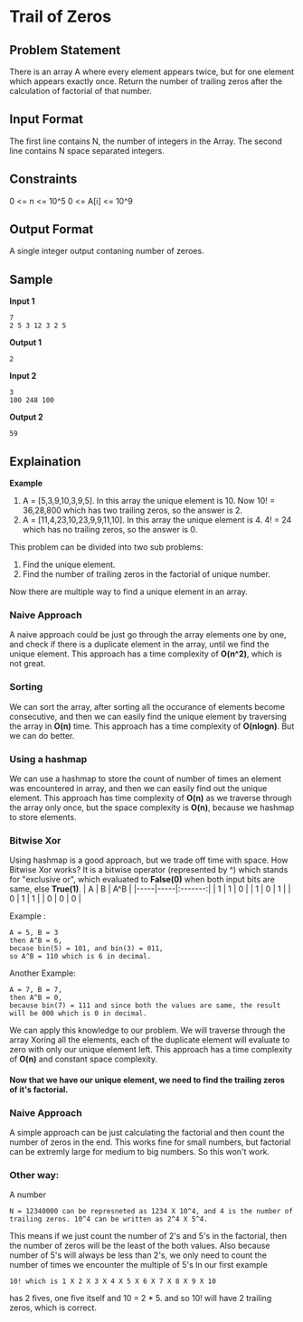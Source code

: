 # Trail of Zeros

## Problem Statement

There is an array A where every element appears twice, but for one element which appears exactly once. Return the number of trailing zeros after the calculation of factorial of that number.

## Input Format

The first line contains N, the number of integers in the Array.
The second line contains N space separated integers.

## Constraints

0 <= n <= 10^5
0 <= A[i] <= 10^9

## Output Format

A single integer output contaning number of zeroes.

## Sample

**Input 1**

    7
    2 5 3 12 3 2 5

**Output 1**

    2

**Input 2**

    3
    100 248 100

**Output 2**

    59

## Explaination

**Example**

1. A = [5,3,9,10,3,9,5]. In this array the unique element is 10. Now 10! = 36,28,800 which has two trailing zeros, so the answer is 2.
2. A = [11,4,23,10,23,9,9,11,10]. In this array the unique element is 4. 4! = 24 which has no trailing zeros, so the answer is 0.

This problem can be divided into two sub problems:

1. Find the unique element.
2. Find the number of trailing zeros in the factorial of unique number.

Now there are multiple way to find a unique element in an array.

### Naive Approach

A naive approach could be just go through the array elements one by one, and check if there is a duplicate element in the array, until we find the unique element.
This approach has a time complexity of **O(n^2)**, which is not great.

### Sorting

We can sort the array, after sorting all the occurance of elements become consecutive, and then we can easily find the unique element by traversing the array in **O(n)** time.
This approach has a time complexity of **O(nlogn)**. But we can do better.

### Using a hashmap

We can use a hashmap to store the count of number of times an element was encountered in array, and then we can easily find out the unique element.
This approach has time complexity of **O(n)** as we traverse through the array only once, but the space complexity is **O(n)**, because we hashmap to store elements.

### Bitwise Xor

Using hashmap is a good approach, but we trade off time with space.
How Bitwise Xor works?
It is a bitwise operator (represented by ^) which stands for "exclusive or", which evaluated to **False(0)** when both input bits are same, else **True(1)**.
| A | B | A^B |
|-----|-----|:-------:|
| 1 | 1 | 0 |
| 1 | 0 | 1 |
| 0 | 1 | 1 |
| 0 | 0 | 0 |

Example :

    A = 5, B = 3
    then A^B = 6,
    becase bin(5) = 101, and bin(3) = 011,
    so A^B = 110 which is 6 in decimal.

Another Example:

    A = 7, B = 7,
    then A^B = 0,
    because bin(7) = 111 and since both the values are same, the result will be 000 which is 0 in decimal.

We can apply this knowledge to our problem.
We will traverse through the array Xoring all the elements, each of the duplicate element will evaluate to zero with only our unique element left.
This approach has a time complexity of **O(n)** and constant space complexity.

#### Now that we have our unique element, we need to find the trailing zeros of it's factorial.

### Naive Approach

A simple approach can be just calculating the factorial and then count the number of zeros in the end.
This works fine for small numbers, but factorial can be extremly large for medium to big numbers. So this won't work.

### Other way:

A number

    N = 12340000 can be represneted as 1234 X 10^4, and 4 is the number of trailing zeros. 10^4 can be written as 2^4 X 5^4.

This means if we just count the number of 2's and 5's in the factorial, then the number of zeros will be the least of the both values.
Also because number of 5's will always be less than 2's, we only need to count the number of times we encounter the multiple of 5's
In our first example

    10! which is 1 X 2 X 3 X 4 X 5 X 6 X 7 X 8 X 9 X 10

has 2 fives, one five itself and 10 = 2 \* 5.
and so 10! will have 2 trailing zeros, which is correct.
